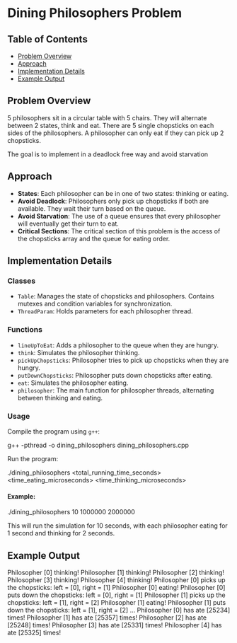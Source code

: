 # Dining Philosophers Problem

## Table of Contents
- [Problem Overview](#problem-overview)
- [Approach](#approach)
- [Implementation Details](#implementation-details)
- [Example Output](#example-output)

## Problem Overview

5 philosophers sit in a circular table with 5 chairs. They will alternate between 2 states, think and eat. There are 5 single chopsticks on each sides of the philosophers. A philosopher can only eat if they can pick up 2 chopsticks.

The goal is to implement in a deadlock free way and avoid starvation

## Approach

- **States**: Each philosopher can be in one of two states: thinking or eating.
- **Avoid Deadlock**: Philosophers only pick up chopsticks if both are available. They wait their turn based on the queue.
- **Avoid Starvation**: The use of a queue ensures that every philosopher will eventually get their turn to eat.
- **Critical Sections**: The critical section of this problem is the access of the chopsticks array and the queue for eating order.

## Implementation Details

### Classes

- `Table`: Manages the state of chopsticks and philosophers. Contains mutexes and condition variables for synchronization.
- `ThreadParam`: Holds parameters for each philosopher thread.

### Functions

- `lineUpToEat`: Adds a philosopher to the queue when they are hungry.
- `think`: Simulates the philosopher thinking.
- `pickUpChopsticks`: Philosopher tries to pick up chopsticks when they are hungry.
- `putDownChopsticks`: Philosopher puts down chopsticks after eating.
- `eat`: Simulates the philosopher eating.
- `philosopher`: The main function for philosopher threads, alternating between thinking and eating.

### Usage

Compile the program using `g++`:

g++ -pthread -o dining_philosophers dining_philosophers.cpp

Run the program:

./dining_philosophers <total_running_time_seconds> <time_eating_microseconds> <time_thinking_microseconds>

#### Example:

./dining_philosophers 10 1000000 2000000

This will run the simulation for 10 seconds, with each philosopher eating for 1 second and thinking for 2 seconds.

## Example Output

Philosopher [0] thinking!
Philosopher [1] thinking!
Philosopher [2] thinking!
Philosopher [3] thinking!
Philosopher [4] thinking!
Philosopher [0] picks up the chopsticks: left = [0], right = [1]
Philosopher [0] eating!
Philosopher [0] puts down the chopsticks: left = [0], right = [1]
Philosopher [1] picks up the chopsticks: left = [1], right = [2]
Philosopher [1] eating!
Philosopher [1] puts down the chopsticks: left = [1], right = [2]
...
Philosopher [0] has ate [25234] times!
Philosopher [1] has ate [25357] times!
Philosopher [2] has ate [25248] times!
Philosopher [3] has ate [25331] times!
Philosopher [4] has ate [25325] times!
